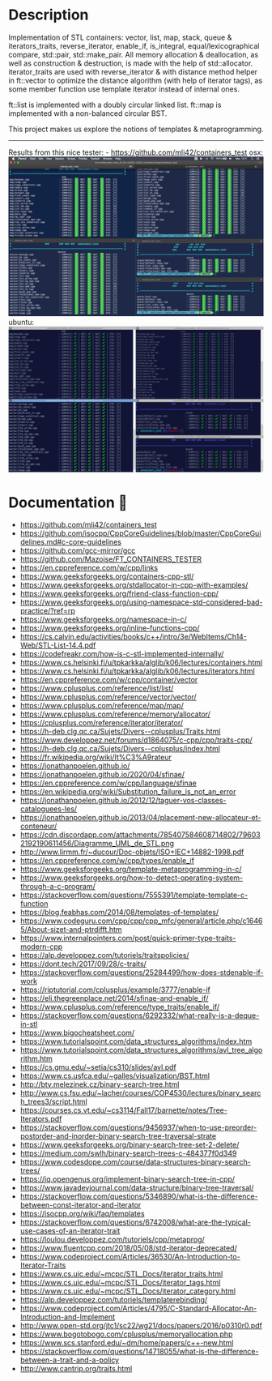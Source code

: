 # Description

Implementation of STL containers: vector, list, map, stack, queue & iterators_traits, reverse_iterator, enable_if, is_integral, equal/lexicographical compare, std::pair, std::make_pair.
All memory allocation & deallocation, as well as construction & destruction, is made with the help of std::allocator.
iterator_traits are used with reverse_iterator & with distance method helper in ft::vector to optimize the distance algorithm (with help of iterator tags), as some member function use template iterator instead of internal ones.

ft::list is implemented with a doubly circular linked list.
ft::map is implemented with a non-balanced circular BST.

This project makes us explore the notions of templates & metaprogramming.

---
Results from this nice tester: - https://github.com/mli42/containers_test
osx:
![illustration](.ftc_osx.jpg)
ubuntu:
![illustration](.ftc_ubuntu.jpg)

# Documentation :green_book:

- https://github.com/mli42/containers_test
- https://github.com/isocpp/CppCoreGuidelines/blob/master/CppCoreGuidelines.md#c-core-guidelines
- https://github.com/gcc-mirror/gcc
- https://github.com/Mazoise/FT_CONTAINERS_TESTER
- https://en.cppreference.com/w/cpp/links
- https://www.geeksforgeeks.org/containers-cpp-stl/
- https://www.geeksforgeeks.org/stdallocator-in-cpp-with-examples/
- https://www.geeksforgeeks.org/friend-class-function-cpp/
- https://www.geeksforgeeks.org/using-namespace-std-considered-bad-practice/?ref=rp
- https://www.geeksforgeeks.org/namespace-in-c/
- https://www.geeksforgeeks.org/inline-functions-cpp/
- https://cs.calvin.edu/activities/books/c++/intro/3e/WebItems/Ch14-Web/STL-List-14.4.pdf
- https://codefreakr.com/how-is-c-stl-implemented-internally/
- https://www.cs.helsinki.fi/u/tpkarkka/alglib/k06/lectures/containers.html
- https://www.cs.helsinki.fi/u/tpkarkka/alglib/k06/lectures/iterators.html
- https://en.cppreference.com/w/cpp/container/vector
- https://www.cplusplus.com/reference/list/list/
- https://www.cplusplus.com/reference/vector/vector/
- https://www.cplusplus.com/reference/map/map/
- https://www.cplusplus.com/reference/memory/allocator/
- https://cplusplus.com/reference/iterator/iterator/
- https://h-deb.clg.qc.ca/Sujets/Divers--cplusplus/Traits.html
- https://www.developpez.net/forums/d1864075/c-cpp/cpp/traits-cpp/
- https://h-deb.clg.qc.ca/Sujets/Divers--cplusplus/index.html
- https://fr.wikipedia.org/wiki/It%C3%A9rateur
- https://jonathanpoelen.github.io/
- https://jonathanpoelen.github.io/2020/04/sfinae/
- https://en.cppreference.com/w/cpp/language/sfinae
- https://en.wikipedia.org/wiki/Substitution_failure_is_not_an_error
- https://jonathanpoelen.github.io/2012/12/taguer-vos-classes-cataloguees-les/
- https://jonathanpoelen.github.io/2013/04/placement-new-allocateur-et-conteneur/
- https://cdn.discordapp.com/attachments/785407584608714802/796032192190611456/Diagramme_UML_de_STL.png
- http://www.lirmm.fr/~ducour/Doc-objets/ISO+IEC+14882-1998.pdf
- https://en.cppreference.com/w/cpp/types/enable_if
- https://www.geeksforgeeks.org/template-metaprogramming-in-c/
- https://www.geeksforgeeks.org/how-to-detect-operating-system-through-a-c-program/
- https://stackoverflow.com/questions/7555391/template-template-c-function
- https://blog.feabhas.com/2014/08/templates-of-templates/
- https://www.codeguru.com/cpp/cpp/cpp_mfc/general/article.php/c16465/About-sizet-and-ptrdifft.htm
- https://www.internalpointers.com/post/quick-primer-type-traits-modern-cpp
- https://alp.developpez.com/tutoriels/traitspolicies/
- https://dont.tech/2017/09/28/c-traits/
- https://stackoverflow.com/questions/25284499/how-does-stdenable-if-work
- https://riptutorial.com/cplusplus/example/3777/enable-if
- https://eli.thegreenplace.net/2014/sfinae-and-enable_if/
- https://www.cplusplus.com/reference/type_traits/enable_if/
- https://stackoverflow.com/questions/6292332/what-really-is-a-deque-in-stl
- https://www.bigocheatsheet.com/
- https://www.tutorialspoint.com/data_structures_algorithms/index.htm
- https://www.tutorialspoint.com/data_structures_algorithms/avl_tree_algorithm.htm
- https://cs.gmu.edu/~setia/cs310/slides/avl.pdf
- https://www.cs.usfca.edu/~galles/visualization/BST.html
- http://btv.melezinek.cz/binary-search-tree.html
- http://www.cs.fsu.edu/~lacher/courses/COP4530/lectures/binary_search_trees3/script.html
- https://courses.cs.vt.edu/~cs3114/Fall17/barnette/notes/Tree-Iterators.pdf
- https://stackoverflow.com/questions/9456937/when-to-use-preorder-postorder-and-inorder-binary-search-tree-traversal-strate
- https://www.geeksforgeeks.org/binary-search-tree-set-2-delete/
- https://medium.com/swlh/binary-search-trees-c-484377f0d349
- https://www.codesdope.com/course/data-structures-binary-search-trees/
- https://iq.opengenus.org/implement-binary-search-tree-in-cpp/
- https://www.javadevjournal.com/data-structure/binary-tree-traversal/
- https://stackoverflow.com/questions/5346890/what-is-the-difference-between-const-iterator-and-iterator
- https://isocpp.org/wiki/faq/templates
- https://stackoverflow.com/questions/6742008/what-are-the-typical-use-cases-of-an-iterator-trait
- https://loulou.developpez.com/tutoriels/cpp/metaprog/
- https://www.fluentcpp.com/2018/05/08/std-iterator-deprecated/
- https://www.codeproject.com/Articles/36530/An-Introduction-to-Iterator-Traits
- https://www.cs.uic.edu/~mcpc/STL_Docs/iterator_traits.html
- https://www.cs.uic.edu/~mcpc/STL_Docs/iterator_tags.html
- https://www.cs.uic.edu/~mcpc/STL_Docs/iterator_category.html
- https://alp.developpez.com/tutoriels/templaterebinding/
- https://www.codeproject.com/Articles/4795/C-Standard-Allocator-An-Introduction-and-Implement
- http://www.open-std.org/jtc1/sc22/wg21/docs/papers/2016/p0310r0.pdf
- https://www.bogotobogo.com/cplusplus/memoryallocation.php
- https://www.scs.stanford.edu/~dm/home/papers/c++-new.html
- https://stackoverflow.com/questions/14718055/what-is-the-difference-between-a-trait-and-a-policy
- http://www.cantrip.org/traits.html
